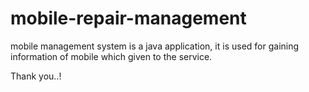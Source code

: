 # mobile-repair-management
mobile management system is a java application, it is used for gaining information of mobile which given to the service.


Thank you..!
